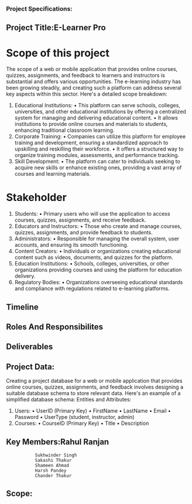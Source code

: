 ### Project Specifications:
## Project Title:E-Learner Pro

# Scope of this project
The scope of a web or mobile application that provides online courses, quizzes, assignments, and feedback to learners and instructors is substantial and offers various opportunities. The e-learning industry has been growing steadily, and creating such a platform can address several key aspects within this sector.
Here's a detailed scope breakdown:
1.	Educational Institutions:
•	This platform can serve schools, colleges, universities, and other educational institutions by offering a centralized system for managing and delivering educational content.
•	It allows institutions to provide online courses and materials to students, enhancing traditional classroom learning. 
2.	Corporate Training:
•	Companies can utilize this platform for employee training and development, ensuring a standardized approach to upskilling and reskilling their workforce.
•	It offers a structured way to organize training modules, assessments, and performance tracking.
3.	Skill Development:
•	The platform can cater to individuals seeking to acquire new skills or enhance existing ones, providing a vast array of courses and learning materials.



# Stakeholder

1.	Students:
•	Primary users who will use the application to access courses, quizzes, assignments, and receive feedback.
2.	Educators and Instructors:
•	Those who create and manage courses, quizzes, assignments, and provide feedback to students.
3.	Administrators:
•	Responsible for managing the overall system, user accounts, and ensuring its smooth functioning.
4.	Content Creators:
•	Individuals or organizations creating educational content such as videos, documents, and quizzes for the platform.
5.	Education Institutions:
•	Schools, colleges, universities, or other organizations providing courses and using the platform for education delivery.
7.	Regulatory Bodies:
•	Organizations overseeing educational standards and compliance with regulations related to e-learning platforms.

## Timeline

## Roles And Responsibilites 

## Deliverables

## Project Data:
Creating a project database for a web or mobile application that provides online courses, quizzes, assignments, and feedback involves designing a suitable database schema to store relevant data. Here's an example of a simplified database schema:
Entities and Attributes:
1.	Users:
•	UserID (Primary Key)
•	FirstName
•	LastName
•	Email
•	Password
•	UserType (student, instructor, admin)
2.	Courses:
•	CourseID (Primary Key)
•	Title
•	Description


## Key Members:Rahul Ranjan
               Sukhwinder Singh
               Sakashi Thakur
               Shameen Ahmad
               Harsh Pandey 
               Chander Thakur
               


## Scope:




